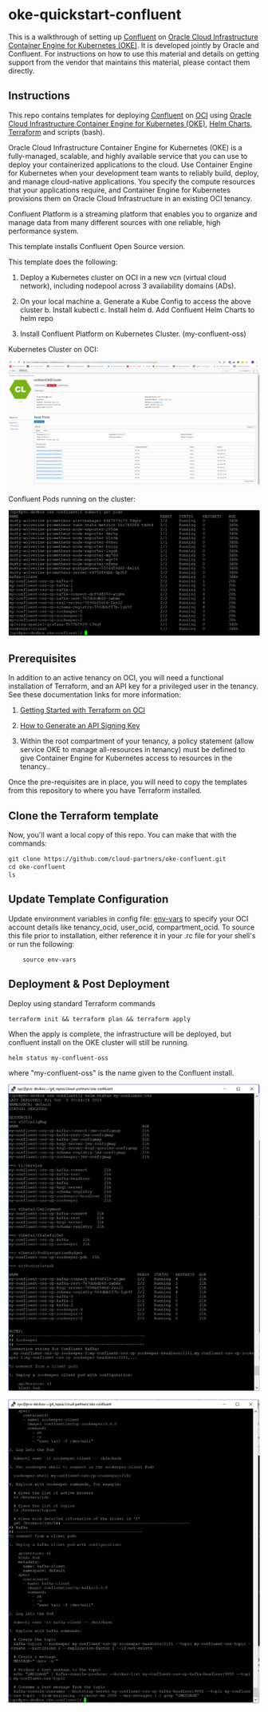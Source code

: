 # oke-quickstart-confluent
This is a walkthrough of setting up [Confluent](https://www.confluent.io) on [Oracle Cloud Infrastructure Container Engine for Kubernetes (OKE)](https://cloud.oracle.com/containers/kubernetes-engine). It is developed jointly by Oracle and Confluent. For instructions on how to use this material and details on getting support from the vendor that maintains this material, please contact them directly.

## Instructions
This repo contains templates for deploying [Confluent](https://www.confluent.io) on [OCI](https://cloud.oracle.com/cloud-infrastructure) using [Oracle Cloud Infrastructure Container Engine for Kubernetes (OKE)](https://cloud.oracle.com/containers/kubernetes-engine), [Helm Charts](https://docs.helm.sh/), [Terraform](https://www.terraform.io/) and scripts (bash).

Oracle Cloud Infrastructure Container Engine for Kubernetes (OKE) is a fully-managed, scalable, and highly available service that you can use to deploy your containerized applications to the cloud. Use Container Engine for Kubernetes when your development team wants to reliably build, deploy, and manage cloud-native applications. You specify the compute resources that your applications require, and Container Engine for Kubernetes provisions them on Oracle Cloud Infrastructure in an existing OCI tenancy.

Confluent Platform is a streaming platform that enables you to organize and manage data from many different sources with one reliable, high performance system.

This template installs Confluent Open Source version.

This template does the following:

1. Deploy a Kubernetes cluster on OCI in a new vcn (virtual cloud network), including nodepool across 3 availability domains (ADs).

2. On your local machine
    	a. Generate a Kube Config to access the above cluster
       	b. Install kubectl
       	c. Install helm
       	d. Add Confluent Helm Charts to helm repo

3. Install Confluent Platform on Kubernetes Cluster. (my-confluent-oss)

Kubernetes Cluster on OCI:

![](./images/OCI_Cluster_Console_Capture.PNG)

Confluent Pods running on the cluster:

![](./images/kubectl_get_pods_Capture.PNG)

## Prerequisites
In addition to an active tenancy on OCI, you will need a functional installation of Terraform, and an API key for a privileged user in the tenancy.  See these documentation links for more information:

1. [Getting Started with Terraform on OCI](https://docs.cloud.oracle.com/iaas/Content/API/SDKDocs/terraformgetstarted.htm)

2. [How to Generate an API Signing Key](https://docs.cloud.oracle.com/iaas/Content/API/Concepts/apisigningkey.htm#How)

3. Within the root compartment of your tenancy, a policy statement (allow service OKE to manage all-resources in tenancy) must be defined to give Container Engine for Kubernetes access to resources in the tenancy..


Once the pre-requisites are in place, you will need to copy the templates from this repository to where you have Terraform installed.

## Clone the Terraform template
Now, you'll want a local copy of this repo.  You can make that with the commands:

    git clone https://github.com/cloud-partners/oke-confluent.git
    cd oke-confluent
    ls

## Update Template Configuration
Update environment variables in config file: [env-vars](https://github.com/pvaldria/oke-confluent/blob/master/env-vars)  to specify your OCI account details like tenancy_ocid, user_ocid, compartment_ocid. To source this file prior to installation, either reference it in your .rc file for your shell's or run the following:

        source env-vars

## Deployment & Post Deployment

Deploy using standard Terraform commands

    terraform init && terraform plan && terraform apply

When the apply is complete, the infrastructure will be deployed, but confluent install on the OKE cluster will still be running.

    helm status my-confluent-oss

where "my-confluent-oss" is the name given to the Confluent install.   

![](./images/helm_status_my-confluent-oss-Capture.PNG)

![](./images/helm_status_my-confluent-oss-2-Capture.PNG)
